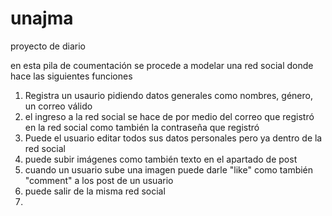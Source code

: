 # unajma
proyecto de diario

en esta pila de coumentación se procede a modelar una red social donde hace las siguientes funciones
1. Registra un usaurio pidiendo datos generales como nombres, género, un correo válido 
2. el ingreso a la red social se hace de por medio del correo que registró en la red social como también la contraseña que registró
3. Puede el usuario editar todos sus datos personales pero ya dentro de la red social 
4. puede subir imágenes como también texto en el apartado de post 
5. cuando un usuario sube una imagen puede darle "like" como también "comment" a los post de un usuario 
6. puede salir de la misma red social 
7. 

